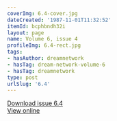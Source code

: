 ```yaml
---
coverImg: 6.4-cover.jpg
dateCreated: '1987-11-01T11:32:52'
itemId: bcphbndh32i
layout: page
name: Volume 6, issue 4
profileImg: 6.4-rect.jpg
tags:
- hasAuthor: dreamnetwork
- hasTag: dream-network-volume-6
- hasTag: dreamnetwork
type: post
urlSlug: '6.4'
---
```

<a href="../files/pdfs/Volume_6/6.4-Dream-Network-Bulletin_Volume-6-Number-4.pdf" download="">Download issue 6.4</a><br><a href="../files/pdfs/Volume_6/6.4-Dream-Network-Bulletin_Volume-6-Number-4.pdf">View online</a>